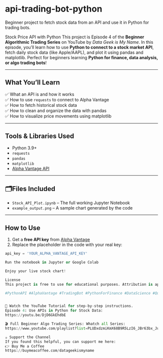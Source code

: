 # api-trading-bot-python
Beginner project to fetch stock data from an API and use it in Python for trading bots.


Stock Price API with Python
This project is Episode 4 of the **Beginner Algorithmic Trading Series** on YouTube by *Data Geek is My Name*.
In this episode, you’ll learn how to use **Python to connect to a stock market API**, fetch daily stock data (like Apple/AAPL), and plot it using pandas and matplotlib.
Perfect for beginners learning **Python for finance, data analysis, or algo trading bots**!

---

## What You’ll Learn
✅ What an API is and how it works  
✅ How to use `requests` to connect to Alpha Vantage  
✅ How to fetch historical stock data  
✅ How to clean and organize the data with pandas  
✅ How to visualize price movements using matplotlib

---

## Tools & Libraries Used
- Python 3.9+
- `requests`
- `pandas`
- `matplotlib`
- [Alpha Vantage API](https://www.alphavantage.co/)

---

## 🗂Files Included

- `Stock_API_Plot.ipynb` – The full working Jupyter Notebook
- `example_output.png` – A sample chart generated by the code

---

## How to Use

1. Get a **free API key** from [Alpha Vantage](https://www.alphavantage.co/support/#api-key)
2. Replace the placeholder in the code with your real key:

```python
api_key = 'YOUR_ALPHA_VANTAGE_API_KEY'

Run the notebook in Jupyter or Google Colab

Enjoy your live stock chart!

License
This project is free to use for educational purposes. Attribution is appreciated!

#PythonAPI #AlphaVantage #TradingBot #PythonForFinance #DataScience #QuantFinance


🎥 Watch the YouTube Tutorial for step-by-step instructions.
Episode 4: Use APIs in Python for Stock Data:
https://youtu.be/DjD6GkEhdbE

🎬 Full Beginner Algo Trading Series: Whatch all Series:
https://www.youtube.com/playlist?list=PLUDxdzmiKmX68B9R5LzI6_JBr63bx_Jun

☕ Support the Channel
If you found this helpful, you can support me here:
👉 Buy Me a Coffee
https://buymeacoffee.com/datageekismyname
